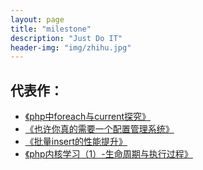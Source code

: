 ```yaml
---
layout: page
title: "milestone"
description: "Just Do IT"
header-img: "img/zhihu.jpg"
---
```



## 代表作：

- [《php中foreach与current探究》](http://8.shikun.wang/php/2015/11/13/php-function-current/)
- [《也许你真的需要一个配置管理系统》](http://8.shikun.wang/design/2016/03/24/backend-config-system/)
- [《批量insert的性能提升》](http://8.shikun.wang/mysql/2016/03/25/mysql-insert-optimization/)
- [《php内核学习（1）-生命周期与执行过程》](http://8.shikun.wang/php/2016/03/28/php-life-cycle/)

